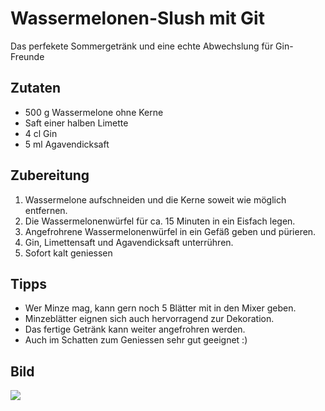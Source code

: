 # Wassermelonen-Slush mit Git

Das perfekete Sommergetränk und eine echte Abwechslung für Gin-Freunde

## Zutaten

* 500 g Wassermelone ohne Kerne
* Saft einer halben Limette
* 4 cl Gin
* 5 ml Agavendicksaft

## Zubereitung

1. Wassermelone aufschneiden und die Kerne soweit wie möglich entfernen.
2. Die Wassermelonenwürfel für ca. 15 Minuten in ein Eisfach legen.
2. Angefrohrene Wassermelonenwürfel in ein Gefäß geben und pürieren.
4. Gin, Limettensaft und Agavendicksaft unterrühren.
5. Sofort kalt geniessen

## Tipps

* Wer Minze mag, kann gern noch 5 Blätter mit in den Mixer geben.
* Minzeblätter eignen sich auch hervorragend zur Dekoration.
* Das fertige Getränk kann weiter angefrohren werden.
* Auch im Schatten zum Geniessen sehr gut geeignet :)

## Bild

<img src="/images/Wassermelonen-Slush.jpg"/>
